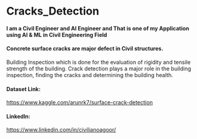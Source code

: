 # Cracks_Detection

#### I am a Civil Engineer and AI Engineer and That is one of my Application using AI & ML in Civil Engineering Field

#### Concrete surface cracks are major defect in Civil structures. 
Building Inspection which is done for the evaluation of rigidity and tensile strength of the building. 
Crack detection plays a major role in the building inspection, finding the cracks and determining the building health.

#### Dataset Link:
https://www.kaggle.com/arunrk7/surface-crack-detection


#### LinkedIn:
https://www.linkedin.com/in/civilianoagoor/
